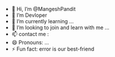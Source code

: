 - 👋 Hi, I’m @MangeshPandit
- 👀 I’m Devloper 
- 🌱 I’m currently learning ...
- 💞️ I’m looking to join and learn with me ...
- 📫 contact me : 
- 😄 Pronouns: ...
- ⚡ Fun fact: error is our best-friend 

<!---
MangeshPandit1234/MangeshPandit1234 is a ✨ special ✨ repository because its `README.md` (this file) appears on your GitHub profile.
You can click the Preview link to take a look at your changes.
--->
